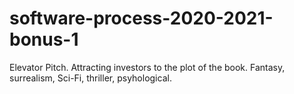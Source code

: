 # software-process-2020-2021-bonus-1
Elevator Pitch. Attracting investors to the plot of the book.
Fantasy, surrealism, Sci-Fi, thriller, psyhological.
